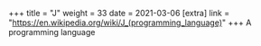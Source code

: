 +++
title = "J"
weight = 33
date = 2021-03-06
[extra]
link = "https://en.wikipedia.org/wiki/J_(programming_language)"
+++
A programming language

